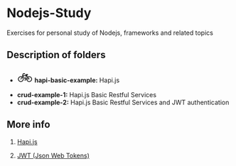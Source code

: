 # Nodejs-Study

Exercises for personal study of Nodejs, frameworks and related topics

## Description of folders
- <span style="font-size:30px;">🚲</span>  __hapi-basic-example:__ Hapi.js
- __crud-example-1:__ Hapi.js Basic Restful Services
- __crud-example-2:__ Hapi.js Basic Restful Services and JWT authentication
 
## More info
 1. [Hapi.js](https://hapijs.com/)
 
 2. [JWT (Json Web Tokens)](https://jwt.io/)
 
